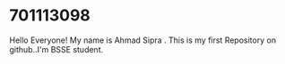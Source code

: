 # 701113098
Hello Everyone! My name is Ahmad Sipra . This is my first Repository on github..I'm BSSE student.
